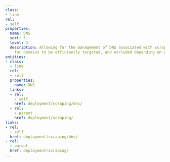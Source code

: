 ```yaml
---
class:
- line
rel:
- self
properties:
  name: DNS
  sort: 5
  level: 3
  description: Allowing for the management of DNS associated with scraping, allowing
    for domains to be efficiently targeted, and excluded depending on what is needed.
entities:
- class:
  - line
  rel:
  - self
  properties:
    name: DNS
  links:
  - rel:
    - self
    href: deployment/scraping/dns/
  - rel:
    - parent
    href: deployment/scraping/
links:
- rel:
  - self
  href: deployment/scraping/dns/
- rel:
  - parent
  href: deployment/scraping/
...
```

